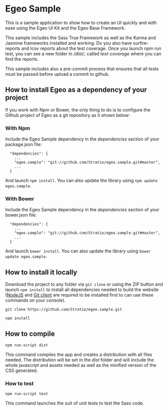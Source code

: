 # Egeo Sample

This is a sample application to show how to create an UI quickly and with ease
using the Egeo UI Kit and the Egeo Base Framework.

This sample includes the Sass True Framework as well as the Karma and Jasmine
frameworks installed and working. Do you also have surfire-reports and lcov reports
about the test coverage. Once you launch npm run test, you can see a new folder
in */dist/*, called *test-coverage* where you can find the reports.

This sample includes also a pre-commit process that ensures that all tests must
be passed before upload a commit to github.

## How to install Egeo as a dependency of your project

If you work with Npm or Bower, the only thing to do is to configure the Github project of Egeo as a git repository as it shown below:

### With Npm

Include the Egeo Sample dependency in the *dependencies* section of your package.json file:
```
  "dependencies": {
    ...
    "egeo.sample": "git://github.com/Stratio/egeo.sample.git#master",
    ...
  }
```
And launch `npm install`. You can also update the library using `npm update egeo.sample`.

### With Bower

Include the Egeo Sample dependency in the *dependencies* section of your bower.json file:
```
  "dependencies": {
    ...
    "egeo.sample": "git://github.com/Stratio/egeo.sample.git#master",
    ...
  }
```
And launch `bower install`. You can also update the library using `bower update egeo.sample`.


## How to install it locally

Download the project to any folder via `git clone` or using the ZIP button and launch `npm install` to install all dependencies needed to build the website ([NodeJS](https://nodejs.org) and [Git client](https://git-scm.com/download/) are required to be installed first to can use these commands on your console).

```
git clone https://github.com/Stratio/egeo.sample.git

npm install
```

## How to compile

```
npm run-script dist
```

This command compiles the app and creates a distribution with all files needed. The distribution will be set in the *dist* folder and will include the whole javascript and assets needed as well as the minified version of the CSS generated.

### How to test

```
npm run-script test
```

This command launches the suit of unit tests to test the Sass code.
